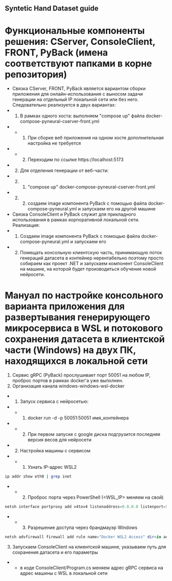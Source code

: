 ## Syntetic Hand Dataset guide
# Функциональные компоненты решения: CServer, ConsoleClient, FRONT, PyBack (имена соответствуют папками в корне репозитория)
- Связка CServer, FRONT, PyBack является вариантом сборки приложения для онлайн-использования с выносом задачи генерации на отдельный IP локальной сети или без него. Следовательно реализуется в двух вариантах:
- 1. В рамках одного хоста: выполняем "compose up" файла docker-compose-pyneural-cserver-front.yml
- - 1. При сборке веб приложения на одном хосте дополнительная настройка не требуется
- - 2. Переходим по ссылке https://localhost:5173
- 2. Для отделения генерации от веб-части: 
- 2. 1. "compose up" docker-compose-pyneural-cserver-front.yml
- 2. 2. создаем image компонента PyBack с помощью файла docker-compose-pyneural.yml и запускаем его на другой машине
- Связка ConsoleClient и PyBack служит для прикладного использования в рамках корпоративной локальной сети. Реализация:
- 1. Создаем image компонента PyBack с помощью файла docker-compose-pyneural.yml и запускаем его
- 2. Помещать консольную клиентскую часть, принимающую поток генераций датасета в контейнер нерентабельно поэтому просто собираем как проект .NET и запускаем компонент ConsoleClient на машине, на которой будет производиться обучение новой нейросети.
# Мануал по настройке консольного варианта приложения для развертывания генерирующего микросервиса в WSL и потокового сохранения датасета в клиентской части (Windows) на двух ПК, находящихся в локальной сети
1. Сервис gRPC (PyBack) прослушивает порт 50051 на любом IP, проброс портов в рамках docker'а уже выполнен.
2. Организация канала windows-windows-wsl-docker
- 1. Запуск сервиса с нейросетью:
- - 1. docker run -d -p 50051:50051 имя_контейнера
- - 2. При первом запуске с google диска подгрузится последняя версия весов для нейросети
- 2. Настройка машины с сервисом
- - 1. Узнать IP-адрес WSL2 
``` bash
ip addr show eth0 | grep inet
```
- - 2. Проброс порта через PowerShell (<WSL_IP> меняем на свой)
``` PowerShell
netsh interface portproxy add v4tov4 listenaddress=0.0.0.0 listenport=50051 connectaddress=<WSL_IP> connectport=50051
```
- - 3. Разрешение доступа через брандмауэр Windows
``` PowerShell
netsh advfirewall firewall add rule name="Docker WSL2 Access" dir=in action=allow protocol=TCP localport=50051
```
3. Запускаем ConsoleClient на клиентской машине, указываем путь для сохранения датасета и его параметры
- - в коде ConsoleClient/Program.cs меняем адрес gRPC сервиса на адрес машины с WSL в локальной сети

